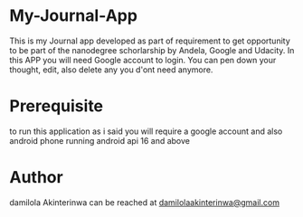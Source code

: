 # My-Journal-App
This is my Journal app developed as part of requirement to get opportunity to be part of the nanodegree schorlarship by Andela, Google and Udacity. In this APP you will need Google account to login. You can pen down your thought, edit, also delete any you d'ont need anymore.
# Prerequisite
to run this application as i said you will require a google account and also android phone running android api 16 and above
# Author
damilola Akinterinwa can be reached at damilolaakinterinwa@gmail.com
